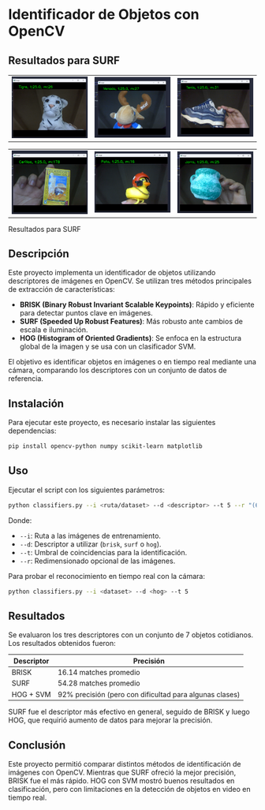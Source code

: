 # Identificador de Objetos con OpenCV

## Resultados para SURF

| |  |  |
|----------|----------|----------|
| ![Resultado 1](results/Surf/Captura%20de%20pantalla%202024-10-23%20203947.png) | ![Resultado 2](results/Surf/Captura%20de%20pantalla%202024-10-23%20204205.png) | ![Resultado 3](results/Surf/Captura%20de%20pantalla%202024-10-23%20204336.png) |

|  |  |  |
|----------|----------|----------|
| ![Resultado 4](results/Surf/Captura%20de%20pantalla%202024-10-23%20204636.png) | ![Resultado 5](results/Surf/Captura%20de%20pantalla%202024-10-23%20205158.png) | ![Resultado 6](results/Surf/Captura%20de%20pantalla%202024-10-23%20205515.png) |


Resultados para SURF


## Descripción
Este proyecto implementa un identificador de objetos utilizando descriptores de imágenes en OpenCV. Se utilizan tres métodos principales de extracción de características:

- **BRISK (Binary Robust Invariant Scalable Keypoints)**: Rápido y eficiente para detectar puntos clave en imágenes.
- **SURF (Speeded Up Robust Features)**: Más robusto ante cambios de escala e iluminación.
- **HOG (Histogram of Oriented Gradients)**: Se enfoca en la estructura global de la imagen y se usa con un clasificador SVM.

El objetivo es identificar objetos en imágenes o en tiempo real mediante una cámara, comparando los descriptores con un conjunto de datos de referencia.

## Instalación
Para ejecutar este proyecto, es necesario instalar las siguientes dependencias:
```bash
pip install opencv-python numpy scikit-learn matplotlib
```

## Uso
Ejecutar el script con los siguientes parámetros:
```bash
python classifiers.py --i <ruta/dataset> --d <descriptor> --t 5 --r "(64,64)"
```
Donde:
- `--i`: Ruta a las imágenes de entrenamiento.
- `--d`: Descriptor a utilizar (`brisk`, `surf` o `hog`).
- `--t`: Umbral de coincidencias para la identificación.
- `--r`: Redimensionado opcional de las imágenes.

Para probar el reconocimiento en tiempo real con la cámara:
```bash
python classifiers.py --i <dataset> --d <hog> --t 5
```

## Resultados
Se evaluaron los tres descriptores con un conjunto de 7 objetos cotidianos. Los resultados obtenidos fueron:

| Descriptor | Precisión |
|------------|-----------|
| BRISK      | 16.14 matches promedio |
| SURF       | 54.28 matches promedio |
| HOG + SVM  | 92% precisión (pero con dificultad para algunas clases) |

SURF fue el descriptor más efectivo en general, seguido de BRISK y luego HOG, que requirió aumento de datos para mejorar la precisión.

## Conclusión
Este proyecto permitió comparar distintos métodos de identificación de imágenes con OpenCV. Mientras que SURF ofreció la mejor precisión, BRISK fue el más rápido. HOG con SVM mostró buenos resultados en clasificación, pero con limitaciones en la detección de objetos en video en tiempo real.


